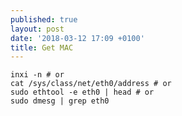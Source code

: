 ```yaml
---
published: true
layout: post
date: '2018-03-12 17:09 +0100'
title: Get MAC
---
```

	inxi -n # or
    cat /sys/class/net/eth0/address # or
    sudo ethtool -e eth0 | head # or
    sudo dmesg | grep eth0
